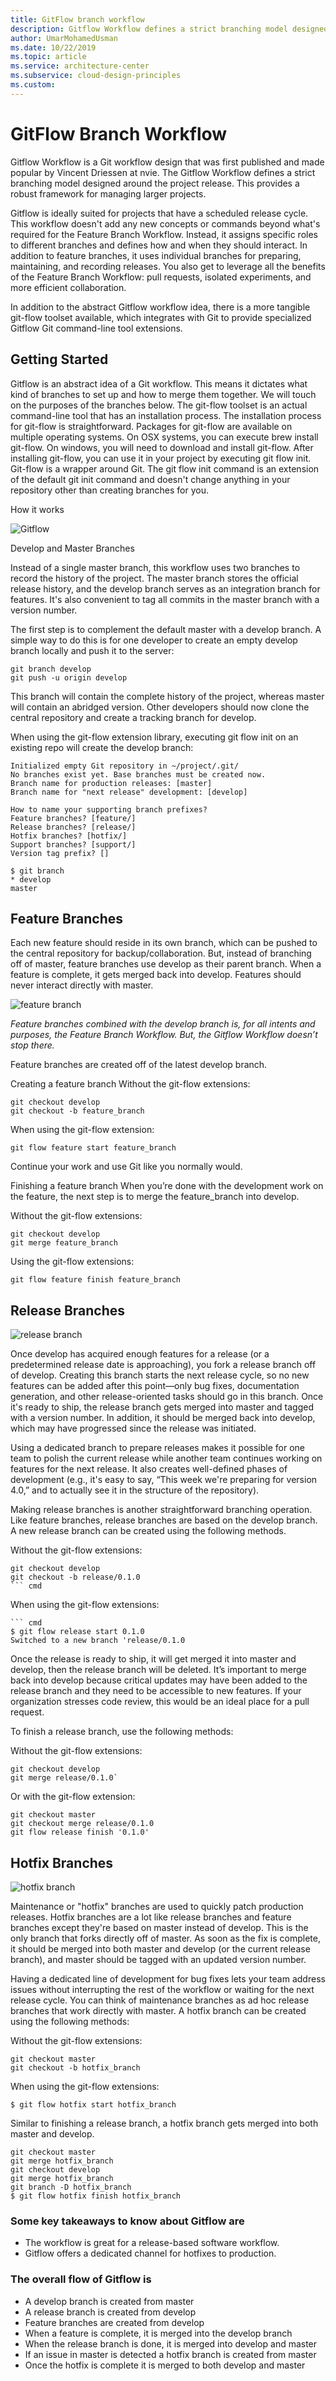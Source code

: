 ```yaml
---
title: GitFlow branch workflow
description: Gitflow Workflow defines a strict branching model designed around the project release
author: UmarMohamedUsman
ms.date: 10/22/2019
ms.topic: article
ms.service: architecture-center
ms.subservice: cloud-design-principles
ms.custom: 
---
```


# GitFlow Branch Workflow

Gitflow Workflow is a Git workflow design that was first published and made popular by Vincent Driessen at nvie. The Gitflow Workflow defines a strict branching model designed around the project release. This provides a robust framework for managing larger projects.

Gitflow is ideally suited for projects that have a scheduled release cycle. This workflow doesn't add any new concepts or commands beyond what's required for the Feature Branch Workflow. Instead, it assigns specific roles to different branches and defines how and when they should interact. In addition to feature branches, it uses individual branches for preparing, maintaining, and recording releases. You also get to leverage all the benefits of the Feature Branch Workflow: pull requests, isolated experiments, and more efficient collaboration.

In addition to the abstract Gitflow workflow idea, there is a more tangible git-flow toolset available, which integrates with Git to provide specialized Gitflow Git command-line tool extensions.

## Getting Started

Gitflow is an abstract idea of a Git workflow. This means it dictates what kind of branches to set up and how to merge them together. We will touch on the purposes of the branches below. The git-flow toolset is an actual command-line tool that has an installation process. The installation process for git-flow is straightforward. Packages for git-flow are available on multiple operating systems. On OSX systems, you can execute brew install git-flow. On windows, you will need to download and install git-flow. After installing git-flow, you can use it in your project by executing git flow init. Git-flow is a wrapper around Git. The git flow init command is an extension of the default git init command and doesn't change anything in your repository other than creating branches for you.

How it works

![Gitflow](../_images/gitflow-how-it-works.png)

Develop and Master Branches

Instead of a single master branch, this workflow uses two branches to record the history of the project. The master branch stores the official release history, and the develop branch serves as an integration branch for features. It's also convenient to tag all commits in the master branch with a version number.

The first step is to complement the default master with a develop branch. A simple way to do this is for one developer to create an empty develop branch locally and push it to the server:

    git branch develop
    git push -u origin develop

This branch will contain the complete history of the project, whereas master will contain an abridged version. Other developers should now clone the central repository and create a tracking branch for develop.

When using the git-flow extension library, executing git flow init on an existing repo will create the develop branch:

    Initialized empty Git repository in ~/project/.git/
    No branches exist yet. Base branches must be created now.
    Branch name for production releases: [master]
    Branch name for "next release" development: [develop]

    How to name your supporting branch prefixes?
    Feature branches? [feature/]
    Release branches? [release/]
    Hotfix branches? [hotfix/]
    Support branches? [support/]
    Version tag prefix? []

    $ git branch
    * develop
    master

## Feature Branches

Each new feature should reside in its own branch, which can be pushed to the central repository for backup/collaboration. But, instead of branching off of master, feature branches use develop as their parent branch. When a feature is complete, it gets merged back into develop. Features should never interact directly with master.

![feature branch](../_images/feature-branches.png)

*Feature branches combined with the develop branch is, for all intents and purposes, the Feature Branch Workflow. But, the Gitflow Workflow doesn’t stop there.*

Feature branches are created off of the latest develop branch.

Creating a feature branch Without the git-flow extensions:

    git checkout develop
    git checkout -b feature_branch

When using the git-flow extension:

    git flow feature start feature_branch

Continue your work and use Git like you normally would.

Finishing a feature branch When you’re done with the development work on the feature, the next step is to merge the feature_branch into develop.

Without the git-flow extensions:

    git checkout develop
    git merge feature_branch

Using the git-flow extensions:

    git flow feature finish feature_branch

## Release Branches

![release branch](../_images/release-branches.png)

Once develop has acquired enough features for a release (or a predetermined release date is approaching), you fork a release branch off of develop. Creating this branch starts the next release cycle, so no new features can be added after this point—only bug fixes, documentation generation, and other release-oriented tasks should go in this branch. Once it's ready to ship, the release branch gets merged into master and tagged with a version number. In addition, it should be merged back into develop, which may have progressed since the release was initiated.

Using a dedicated branch to prepare releases makes it possible for one team to polish the current release while another team continues working on features for the next release. It also creates well-defined phases of development (e.g., it's easy to say, “This week we're preparing for version 4.0,” and to actually see it in the structure of the repository).

Making release branches is another straightforward branching operation. Like feature branches, release branches are based on the develop branch. A new release branch can be created using the following methods.

Without the git-flow extensions:

    git checkout develop
    git checkout -b release/0.1.0
    ``` cmd

When using the git-flow extensions:

    ``` cmd
    $ git flow release start 0.1.0
    Switched to a new branch 'release/0.1.0

Once the release is ready to ship, it will get merged it into master and develop, then the release branch will be deleted. It’s important to merge back into develop because critical updates may have been added to the release branch and they need to be accessible to new features. If your organization stresses code review, this would be an ideal place for a pull request.

To finish a release branch, use the following methods:

Without the git-flow extensions:

    git checkout develop
    git merge release/0.1.0`

Or with the git-flow extension:

    git checkout master
    git checkout merge release/0.1.0
    git flow release finish '0.1.0'

## Hotfix Branches

![hotfix branch](../_images/hotfix-branches.png)

Maintenance or "hotfix" branches are used to quickly patch production releases. Hotfix branches are a lot like release branches and feature branches except they're based on master instead of develop. This is the only branch that forks directly off of master. As soon as the fix is complete, it should be merged into both master and develop (or the current release branch), and master should be tagged with an updated version number.

Having a dedicated line of development for bug fixes lets your team address issues without interrupting the rest of the workflow or waiting for the next release cycle. You can think of maintenance branches as ad hoc release branches that work directly with master. A hotfix branch can be created using the following methods:

Without the git-flow extensions:

    git checkout master
    git checkout -b hotfix_branch

When using the git-flow extensions:

    $ git flow hotfix start hotfix_branch

Similar to finishing a release branch, a hotfix branch gets merged into both master and develop.

    git checkout master
    git merge hotfix_branch
    git checkout develop
    git merge hotfix_branch
    git branch -D hotfix_branch
    $ git flow hotfix finish hotfix_branch

### Some key takeaways to know about Gitflow are

* The workflow is great for a release-based software workflow.
* Gitflow offers a dedicated channel for hotfixes to production.

### The overall flow of Gitflow is

* A develop branch is created from master
* A release branch is created from develop
* Feature branches are created from develop
* When a feature is complete, it is merged into the develop branch
* When the release branch is done, it is merged into develop and master
* If an issue in master is detected a hotfix branch is created from master
* Once the hotfix is complete it is merged to both develop and master
